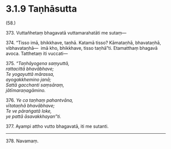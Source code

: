 

# 3.1.9 Taṇhāsutta




(58.)

373\. Vuttañhetaṃ bhagavatā vuttamarahatāti me sutaṃ—

374\. “Tisso imā, bhikkhave, taṇhā. Katamā tisso? Kāmataṇhā, bhavataṇhā, vibhavataṇhā—  imā kho, bhikkhave, tisso taṇhā”ti. Etamatthaṃ bhagavā avoca. Tatthetaṃ iti vuccati—

375\. _“Taṇhāyogena saṃyuttā,_  
_rattacittā bhavābhave;_  
_Te yogayuttā mārassa,_  
_ayogakkhemino janā;_  
_Sattā gacchanti saṃsāraṃ,_  
_jātīmaraṇagāmino._  


376\. _Ye ca taṇhaṃ pahantvāna,_  
_vītataṇhā bhavābhave;_  
_Te ve pāraṅgatā loke,_  
_ye pattā āsavakkhayan”ti._  


377\. Ayampi attho vutto bhagavatā, iti me sutanti.

---

378\. Navamaṃ.





